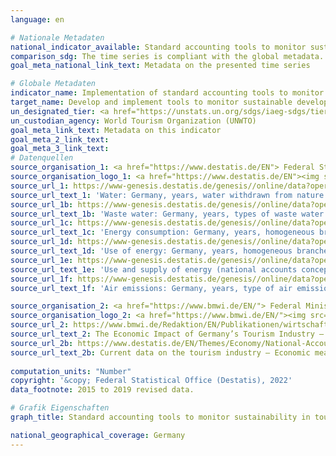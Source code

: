 ```yaml
---
language: en    

# Nationale Metadaten    
national_indicator_available: Standard accounting tools to monitor sustainability in tourism    
comparison_sdg: The time series is compliant with the global metadata.    
goal_meta_national_link_text: Metadata on the presented time series    

# Globale Metadaten    
indicator_name: Implementation of standard accounting tools to monitor the economic and environmental aspects of tourism sustainability    
target_name: Develop and implement tools to monitor sustainable development impacts for sustainable tourism that creates jobs and promotes local culture and products    
un_designated_tier: <a href="https://unstats.un.org/sdgs/iaeg-sdgs/tier-classification/" title="Click here for more information on the UN tier classification."  target="_blank">Tier I</a>    
un_custodian_agency: World Tourism Organization (UNWTO)    
goal_meta_link_text: Metadata on this indicator    
goal_meta_2_link_text:     
goal_meta_3_link_text:         
# Datenquellen
source_organisation_1: <a href="https://www.destatis.de/EN"> Federal Statistical Office (Destatis) </a>
source_organisation_logo_1: <a href="https://www.destatis.de/EN"><img src="https://g205sdgs.github.io/sdg-indicators/public/OrgImgEn/destatis.png" alt="Logo destatis" style="height:60px; width:148px"/></a>
source_url_1: https://www-genesis.destatis.de/genesis//online/data?operation=table&code=85111-0002&bypass=true&language=en
source_url_text_1: 'Water: Germany, years, water withdrawn from nature and water received, homogeneous branches – GENESIS online 85111-0002'
source_url_1b: https://www-genesis.destatis.de/genesis//online/data?operation=table&code=85111-0003&bypass=true&language=en
source_url_text_1b: 'Waste water: Germany, years, types of waste water discharge, homogeneous branches – GENESIS online 85111-0003'
source_url_1c: https://www-genesis.destatis.de/genesis//online/data?operation=table&code=85131-0001&bypass=true&language=en
source_url_text_1c: 'Energy consumption: Germany, years, homogeneous branches – GENESIS online 85131-0001'
source_url_1d: https://www-genesis.destatis.de/genesis//online/data?operation=table&code=85131-0002&bypass=true&language=en
source_url_text_1d: 'Use of energy: Germany, years, homogeneous branches, energy carriers – GENESIS online 85131-0002'
source_url_1e: https://www-genesis.destatis.de/genesis//online/data?operation=table&code=85131-0003&bypass=true&language=en
source_url_text_1e: 'Use and supply of energy (national accounts concept): Germany, years, energy carriers – GENESIS online 85131-0003'
source_url_1f: https://www-genesis.destatis.de/genesis//online/data?operation=table&code=85111-0001&bypass=true&language=en
source_url_text_1f: 'Air emissions: Germany, years, type of air emission, homogeneous branches – GENESIS online 85111-0001'

source_organisation_2: <a href="https://www.bmwi.de/EN/"> Federal Ministry for Economic Affairs and Climate Action </a>
source_organisation_logo_2: <a href="https://www.bmwi.de/EN/"><img src="https://g205sdgs.github.io/sdg-indicators/public/OrgImgEn/bmwk.png" alt="Logo bmwk" style="height:60px; width:148px"/></a>
source_url_2: https://www.bmwi.de/Redaktion/EN/Publikationen/wirtschaftsfaktor-tourismus-deutschland.html
source_url_text_2: The Economic Impact of Germany’s Tourism Industry – Key figures from a high-revenue, cross-sectoral industry (data from 2010)
source_url_2b: https://www.destatis.de/EN/Themes/Economy/National-Accounts-Domestic-Product/Publications/Downloads-National-Accounts-Domestic-Product/current-data-tourism-industry-short-version.pdf?__blob=publicationFile
source_url_text_2b: Current data on the tourism industry – Economic meaning and sustainability (data from 2015 through 2019)
    
computation_units: "Number"    
copyright: '&copy; Federal Statistical Office (Destatis), 2022'    
data_footnote: 2015 to 2019 revised data.    

# Grafik Eigenschaften    
graph_title: Standard accounting tools to monitor sustainability in tourism    

national_geographical_coverage: Germany    
---
```


<span></span>